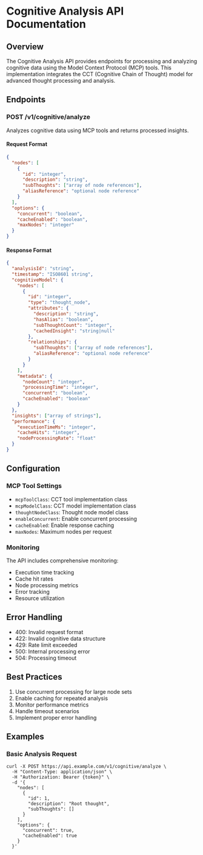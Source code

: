 # Cognitive Analysis API Documentation

## Overview
The Cognitive Analysis API provides endpoints for processing and analyzing cognitive data using the Model Context Protocol (MCP) tools. This implementation integrates the CCT (Cognitive Chain of Thought) model for advanced thought processing and analysis.

## Endpoints

### POST /v1/cognitive/analyze
Analyzes cognitive data using MCP tools and returns processed insights.

#### Request Format
```json
{
  "nodes": [
    {
      "id": "integer",
      "description": "string",
      "subThoughts": ["array of node references"],
      "aliasReference": "optional node reference"
    }
  ],
  "options": {
    "concurrent": "boolean",
    "cacheEnabled": "boolean",
    "maxNodes": "integer"
  }
}
```

#### Response Format
```json
{
  "analysisId": "string",
  "timestamp": "ISO8601 string",
  "cognitiveModel": {
    "nodes": [
      {
        "id": "integer",
        "type": "thought_node",
        "attributes": {
          "description": "string",
          "hasAlias": "boolean",
          "subThoughtCount": "integer",
          "cachedInsight": "string|null"
        },
        "relationships": {
          "subThoughts": ["array of node references"],
          "aliasReference": "optional node reference"
        }
      }
    ],
    "metadata": {
      "nodeCount": "integer",
      "processingTime": "integer",
      "concurrent": "boolean",
      "cacheEnabled": "boolean"
    }
  },
  "insights": ["array of strings"],
  "performance": {
    "executionTimeMs": "integer",
    "cacheHits": "integer",
    "nodeProcessingRate": "float"
  }
}
```

## Configuration

### MCP Tool Settings
- `mcpToolClass`: CCT tool implementation class
- `mcpModelClass`: CCT model implementation class
- `thoughtNodeClass`: Thought node model class
- `enableConcurrent`: Enable concurrent processing
- `cacheEnabled`: Enable response caching
- `maxNodes`: Maximum nodes per request

### Monitoring
The API includes comprehensive monitoring:
- Execution time tracking
- Cache hit rates
- Node processing metrics
- Error tracking
- Resource utilization

## Error Handling
- 400: Invalid request format
- 422: Invalid cognitive data structure
- 429: Rate limit exceeded
- 500: Internal processing error
- 504: Processing timeout

## Best Practices
1. Use concurrent processing for large node sets
2. Enable caching for repeated analysis
3. Monitor performance metrics
4. Handle timeout scenarios
5. Implement proper error handling

## Examples

### Basic Analysis Request
```curl
curl -X POST https://api.example.com/v1/cognitive/analyze \
  -H "Content-Type: application/json" \
  -H "Authorization: Bearer {token}" \
  -d '{
    "nodes": [
      {
        "id": 1,
        "description": "Root thought",
        "subThoughts": []
      }
    ],
    "options": {
      "concurrent": true,
      "cacheEnabled": true
    }
  }'
``` 